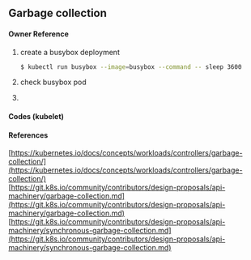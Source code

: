 ## Garbage collection

#### Owner Reference

1. create a busybox deployment

   ```bash
   $ kubectl run busybox --image=busybox --command -- sleep 3600
   ```

2. check busybox pod  
  
  

3. 
#### Codes \(kubelet\)

#### References

[https://kubernetes.io/docs/concepts/workloads/controllers/garbage-collection/](https://kubernetes.io/docs/concepts/workloads/controllers/garbage-collection/)  
[https://git.k8s.io/community/contributors/design-proposals/api-machinery/garbage-collection.md](https://git.k8s.io/community/contributors/design-proposals/api-machinery/garbage-collection.md)  
[https://git.k8s.io/community/contributors/design-proposals/api-machinery/synchronous-garbage-collection.md](https://git.k8s.io/community/contributors/design-proposals/api-machinery/synchronous-garbage-collection.md)

